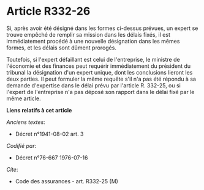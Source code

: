 # Article R332-26

Si, après avoir été désigné dans les formes ci-dessus prévues, un expert se trouve empêché de remplir sa mission dans les
délais fixés, il est immédiatement procédé à une nouvelle désignation dans les mêmes formes, et les délais sont dûment
prorogés.

Toutefois, si l'expert défaillant est celui de l'entreprise, le ministre de l'économie et des finances peut requérir
immédiatement du président du tribunal la désignation d'un expert unique, dont les conclusions lieront les deux parties. Il
peut formuler la même requête s'il n'a pas été répondu à sa demande d'expertise dans le délai prévu par l'article R. 332-25,
ou si l'expert de l'entreprise n'a pas déposé son rapport dans le délai fixé par le même article.

**Liens relatifs à cet article**

_Anciens textes_:

  - Décret n°1941-08-02 art. 3

_Codifié par_:

  - Décret n°76-667 1976-07-16

_Cite_:

  - Code des assurances - art. R332-25 (M)
